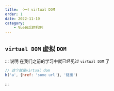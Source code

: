 ```yaml
---
title: （一）virtual DOM
order: 1
date: 2022-11-10
category:
    - Vue背后的机制
---
```


## `virtual DOM` 虚拟 `DOM`
::: 说明
在我们之前的学习中就已经见过 `virtual DOM` 了
```js
// 这个就是virtual dom
h('a', {href: 'some url'}, '链接')
```
:::
